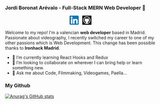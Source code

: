 ### Jordi Boronat Arévalo - Full-Stack MERN Web Developer 👋


<p align='center'>
<a href="https://www.linkedin.com/in/jordi-boronat-arevalo/"><img height="30" src="./public/images/174857.png"></a>&nbsp;&nbsp;
<a href="https://github.com/jorboare"><img height="30" src="./public/images/github.png"></a>&nbsp;&nbsp;

</p>

Welcome to my repo! I'm a valencian **web developer** based in Madrid. Passionate about videography, I recently switched my career to one of my other passions which is Web Development. This change has been possible thanks to **Ironhack Madrid**.

- 🌱 I’m currently learning React Hooks and Redux
- 👯 I’m looking to collaborate on wherever I can bring help or learn something new.
- 💬 Ask me about Code, Filmmaking, Videogames, Paella...


### My Github

[![Anurag's GitHub stats](https://github-readme-stats.vercel.app/api?username=jorboare)](https://github.com/anuraghazra/github-readme-stats)


